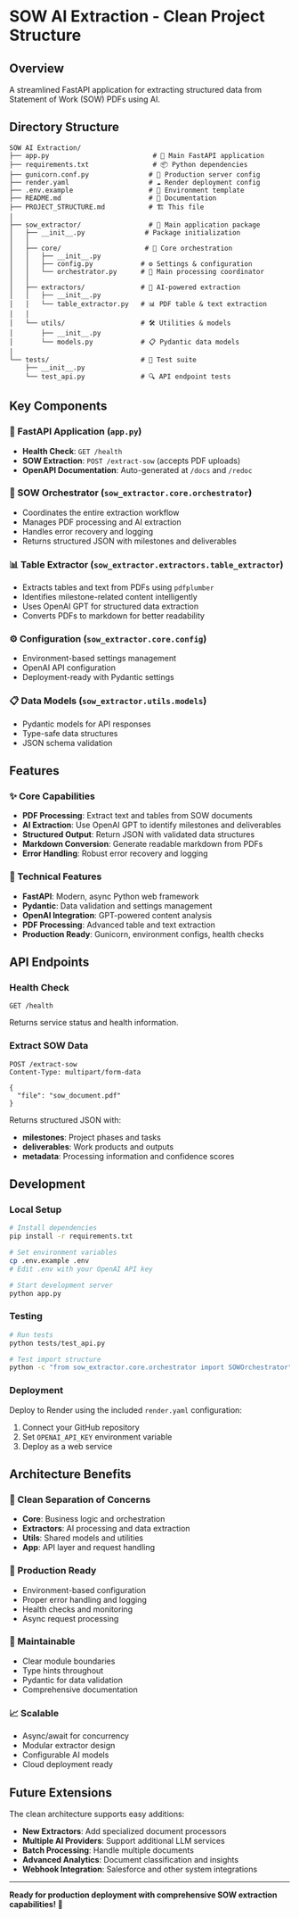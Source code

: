 # SOW AI Extraction - Clean Project Structure

## Overview
A streamlined FastAPI application for extracting structured data from Statement of Work (SOW) PDFs using AI.

## Directory Structure

```
SOW AI Extraction/
├── app.py                          # 🚀 Main FastAPI application
├── requirements.txt                # 📦 Python dependencies
├── gunicorn.conf.py               # 🔧 Production server config
├── render.yaml                    # ☁️ Render deployment config
├── .env.example                   # 🔑 Environment template
├── README.md                      # 📖 Documentation
├── PROJECT_STRUCTURE.md           # 🏗️ This file
│
├── sow_extractor/                 # 📁 Main application package
│   ├── __init__.py               # Package initialization
│   │
│   ├── core/                     # 🎯 Core orchestration
│   │   ├── __init__.py
│   │   ├── config.py            # ⚙️ Settings & configuration
│   │   └── orchestrator.py      # 🎪 Main processing coordinator
│   │
│   ├── extractors/              # 🤖 AI-powered extraction
│   │   ├── __init__.py
│   │   └── table_extractor.py   # 📊 PDF table & text extraction
│   │
│   └── utils/                   # 🛠️ Utilities & models
│       ├── __init__.py
│       └── models.py            # 📋 Pydantic data models
│
└── tests/                       # 🧪 Test suite
    ├── __init__.py
    └── test_api.py              # 🔍 API endpoint tests
```

## Key Components

### 🚀 FastAPI Application (`app.py`)
- **Health Check**: `GET /health`
- **SOW Extraction**: `POST /extract-sow` (accepts PDF uploads)
- **OpenAPI Documentation**: Auto-generated at `/docs` and `/redoc`

### 🎪 SOW Orchestrator (`sow_extractor.core.orchestrator`)
- Coordinates the entire extraction workflow
- Manages PDF processing and AI extraction
- Handles error recovery and logging
- Returns structured JSON with milestones and deliverables

### 📊 Table Extractor (`sow_extractor.extractors.table_extractor`)
- Extracts tables and text from PDFs using `pdfplumber`
- Identifies milestone-related content intelligently
- Uses OpenAI GPT for structured data extraction
- Converts PDFs to markdown for better readability

### ⚙️ Configuration (`sow_extractor.core.config`)
- Environment-based settings management
- OpenAI API configuration
- Deployment-ready with Pydantic settings

### 📋 Data Models (`sow_extractor.utils.models`)
- Pydantic models for API responses
- Type-safe data structures
- JSON schema validation

## Features

### ✨ Core Capabilities
- **PDF Processing**: Extract text and tables from SOW documents
- **AI Extraction**: Use OpenAI GPT to identify milestones and deliverables
- **Structured Output**: Return JSON with validated data structures
- **Markdown Conversion**: Generate readable markdown from PDFs
- **Error Handling**: Robust error recovery and logging

### 🔧 Technical Features
- **FastAPI**: Modern, async Python web framework
- **Pydantic**: Data validation and settings management
- **OpenAI Integration**: GPT-powered content analysis
- **PDF Processing**: Advanced table and text extraction
- **Production Ready**: Gunicorn, environment configs, health checks

## API Endpoints

### Health Check
```http
GET /health
```
Returns service status and health information.

### Extract SOW Data
```http
POST /extract-sow
Content-Type: multipart/form-data

{
  "file": "sow_document.pdf"
}
```

Returns structured JSON with:
- **milestones**: Project phases and tasks
- **deliverables**: Work products and outputs
- **metadata**: Processing information and confidence scores

## Development

### Local Setup
```bash
# Install dependencies
pip install -r requirements.txt

# Set environment variables
cp .env.example .env
# Edit .env with your OpenAI API key

# Start development server
python app.py
```

### Testing
```bash
# Run tests
python tests/test_api.py

# Test import structure
python -c "from sow_extractor.core.orchestrator import SOWOrchestrator"
```

### Deployment
Deploy to Render using the included `render.yaml` configuration:
1. Connect your GitHub repository
2. Set `OPENAI_API_KEY` environment variable
3. Deploy as a web service

## Architecture Benefits

### 🎯 Clean Separation of Concerns
- **Core**: Business logic and orchestration
- **Extractors**: AI processing and data extraction
- **Utils**: Shared models and utilities
- **App**: API layer and request handling

### 🚀 Production Ready
- Environment-based configuration
- Proper error handling and logging
- Health checks and monitoring
- Async request processing

### 🔧 Maintainable
- Clear module boundaries
- Type hints throughout
- Pydantic for data validation
- Comprehensive documentation

### 📈 Scalable
- Async/await for concurrency
- Modular extractor design
- Configurable AI models
- Cloud deployment ready

## Future Extensions

The clean architecture supports easy additions:
- **New Extractors**: Add specialized document processors
- **Multiple AI Providers**: Support additional LLM services
- **Batch Processing**: Handle multiple documents
- **Advanced Analytics**: Document classification and insights
- **Webhook Integration**: Salesforce and other system integrations

---

**Ready for production deployment with comprehensive SOW extraction capabilities! 🚀**